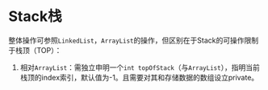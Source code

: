 # Stack栈
整体操作可参照`LinkedList`，`ArrayList`的操作，但区别在于Stack的可操作限制于栈顶（TOP）：
1. 相对`ArrayList`：需独立申明一个`int topOfStack`（与`ArrayList`），指明当前栈顶的index索引，默认值为-1。且需要对其和存储数据的数组设立private。